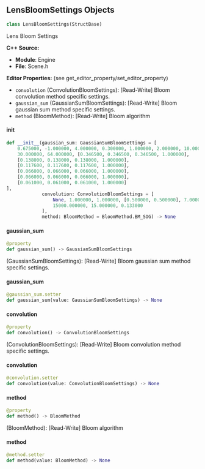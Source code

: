 ## LensBloomSettings Objects

```python
class LensBloomSettings(StructBase)
```

Lens Bloom Settings

**C++ Source:**

- **Module**: Engine
- **File**: Scene.h

**Editor Properties:** (see get_editor_property/set_editor_property)

- ``convolution`` (ConvolutionBloomSettings):  [Read-Write] Bloom convolution method specific settings.
- ``gaussian_sum`` (GaussianSumBloomSettings):  [Read-Write] Bloom gaussian sum method specific settings.
- ``method`` (BloomMethod):  [Read-Write] Bloom algorithm

<a id="unreal.LensBloomSettings.__init__"></a>

#### __init__

```python
def __init__(gaussian_sum: GaussianSumBloomSettings = [
    0.675000, -1.000000, 4.000000, 0.300000, 1.000000, 2.000000, 10.000000,
    30.000000, 64.000000, [0.346500, 0.346500, 0.346500, 1.000000],
    [0.138000, 0.138000, 0.138000, 1.000000],
    [0.117600, 0.117600, 0.117600, 1.000000],
    [0.066000, 0.066000, 0.066000, 1.000000],
    [0.066000, 0.066000, 0.066000, 1.000000],
    [0.061000, 0.061000, 0.061000, 1.000000]
],
             convolution: ConvolutionBloomSettings = [
                 None, 1.000000, 1.000000, [0.500000, 0.500000], 7.000000,
                 15000.000000, 15.000000, 0.133000
             ],
             method: BloomMethod = BloomMethod.BM_SOG) -> None
```

<a id="unreal.LensBloomSettings.gaussian_sum"></a>

#### gaussian_sum

```python
@property
def gaussian_sum() -> GaussianSumBloomSettings
```

(GaussianSumBloomSettings):  [Read-Write] Bloom gaussian sum method specific settings.

<a id="unreal.LensBloomSettings.gaussian_sum"></a>

#### gaussian_sum

```python
@gaussian_sum.setter
def gaussian_sum(value: GaussianSumBloomSettings) -> None
```

<a id="unreal.LensBloomSettings.convolution"></a>

#### convolution

```python
@property
def convolution() -> ConvolutionBloomSettings
```

(ConvolutionBloomSettings):  [Read-Write] Bloom convolution method specific settings.

<a id="unreal.LensBloomSettings.convolution"></a>

#### convolution

```python
@convolution.setter
def convolution(value: ConvolutionBloomSettings) -> None
```

<a id="unreal.LensBloomSettings.method"></a>

#### method

```python
@property
def method() -> BloomMethod
```

(BloomMethod):  [Read-Write] Bloom algorithm

<a id="unreal.LensBloomSettings.method"></a>

#### method

```python
@method.setter
def method(value: BloomMethod) -> None
```

<a id="unreal.LensImperfectionSettings"></a>
